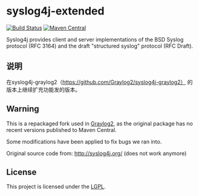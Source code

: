 syslog4j-extended
========

[![Build Status](https://travis-ci.org/Graylog2/syslog4j-graylog2.svg)](https://travis-ci.org/Graylog2/syslog4j-graylog2)
[![Maven Central](https://maven-badges.herokuapp.com/maven-central/org.graylog2/syslog4j/badge.svg)](https://maven-badges.herokuapp.com/maven-central/org.graylog2/syslog4j)

Syslog4j provides client and server implementations of the BSD Syslog protocol
(RFC 3164) and the draft "structured syslog" protocol (RFC Draft).

## 说明

在syslog4j-graylog2（https://github.com/Graylog2/syslog4j-graylog2） 的版本上继续扩充功能发的版本。

## Warning

This is a repackaged fork used in [Graylog2](http://graylog2.org/), as the
original package has no recent versions published to Maven Central.

Some modifications have been applied to fix bugs we ran into.

Original source code from: http://syslog4j.org/ (does not work anymore)

## License

This project is licensed under the [LGPL](http://www.gnu.org/licenses/lgpl-2.1.html).
